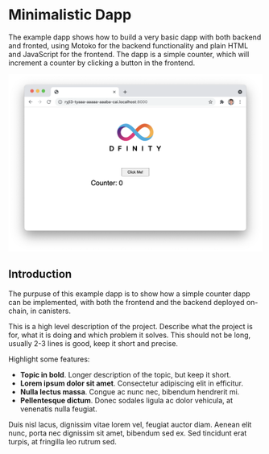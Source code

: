 # Minimalistic Dapp
The example dapp shows how to build a very basic dapp with both backend and fronted, using Motoko for the backend functionality and plain HTML and JavaScript for the frontend. The dapp is a simple counter, which will increment a counter by clicking a button in the frontend. 

![Counter Frontend](images/frontend.png)

## Introduction
The purpuse of this example dapp is to show how a simple counter dapp can be implemented, with both the frontend and the backend deployed on-chain, in canisters. 




This is a high level description of the project. Describe what the project is for, what it is doing and which problem it solves. This should not be long, usually 2-3 lines is good, keep it short and precise.

Highlight some features:
- **Topic in bold**. Longer description of the topic, but keep it short.
- **Lorem ipsum dolor sit amet**. Consectetur adipiscing elit in efficitur.
- **Nulla lectus massa**. Congue ac nunc nec, bibendum hendrerit mi.
- **Pellentesque dictum**. Donec sodales ligula ac dolor vehicula, at venenatis nulla feugiat.

Duis nisl lacus, dignissim vitae lorem vel, feugiat auctor diam. Aenean elit nunc, porta nec dignissim sit amet, bibendum sed ex. Sed tincidunt erat turpis, at fringilla leo rutrum sed.
